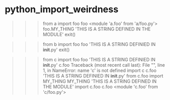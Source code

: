 # python_import_weirdness

>>> from a import foo
>>> foo
<module 'a.foo' from 'a/foo.py'>
>>> foo.MY_THING
'THIS IS A STRING DEFINED IN THE MODULE'
>>> exit()

>>> from b import foo
>>> foo
'THIS IS A STRING DEFINIED IN __init__.py'
>>> exit()

>>> from c import foo
>>> foo
'THIS IS A STRING DEFINIED IN __init__.py'
>>> c.foo
Traceback (most recent call last):
  File "<stdin>", line 1, in <module>
NameError: name 'c' is not defined
>>> import c
>>> c.foo
'THIS IS A STRING DEFINIED IN __init__.py'
>>> from c.foo import MY_THING
>>> MY_THING
'THIS IS A STRING DEFINED IN THE MODULE'
>>> import c.foo
>>> c.foo
<module 'c.foo' from 'c/foo.py'>
